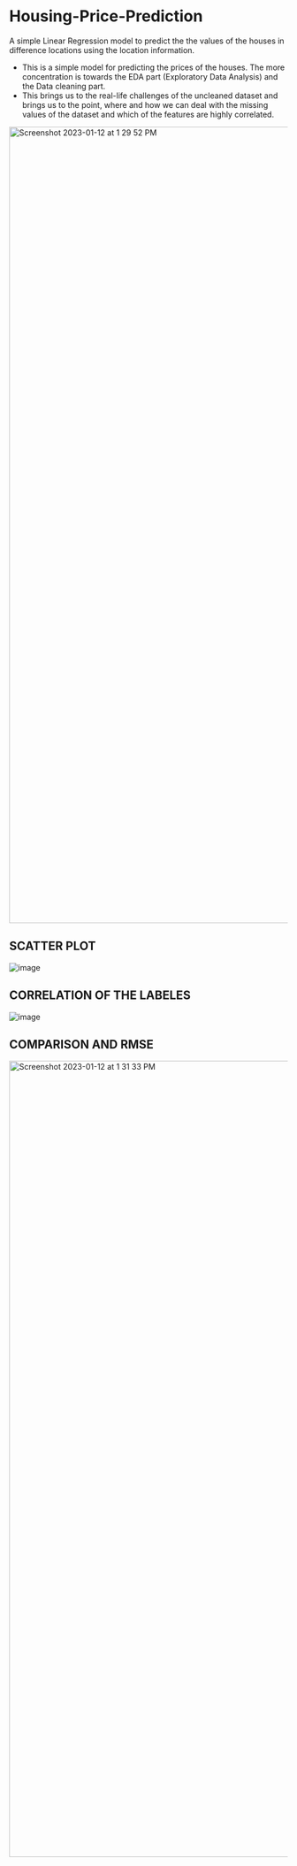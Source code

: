 # Housing-Price-Prediction
A simple Linear Regression model to predict the the values of the houses in difference locations using the location information.


- This is a simple model for predicting the prices of the houses. The more concentration is towards the EDA part (Exploratory Data Analysis) and the Data cleaning part. 
- This brings us to the real-life challenges of the uncleaned dataset and brings us to the point, where and how we can deal with the missing values of the dataset and which of the features are highly correlated.

<img width="1440" alt="Screenshot 2023-01-12 at 1 29 52 PM" src="https://user-images.githubusercontent.com/51052614/212010546-7d175a74-f6b7-4a03-8aa5-d25917252154.png">


## SCATTER PLOT
![image](https://user-images.githubusercontent.com/51052614/212010615-886442f8-6170-4485-a54e-1b9be53dde37.png)


## CORRELATION OF THE LABELES
![image](https://user-images.githubusercontent.com/51052614/212010658-0d3b3478-707d-46d6-98ab-4ca5a45f8a6e.png)


## COMPARISON AND RMSE
<img width="1440" alt="Screenshot 2023-01-12 at 1 31 33 PM" src="https://user-images.githubusercontent.com/51052614/212010851-48906a27-891e-433b-8d82-41f4fe9e38bb.png">
